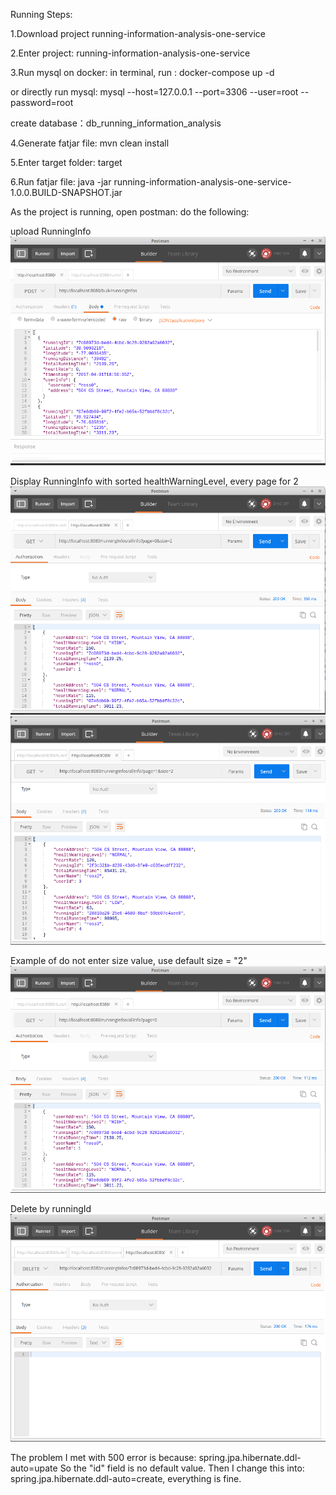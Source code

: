 Running Steps:

1.Download project running-information-analysis-one-service

2.Enter project:
running-information-analysis-one-service

3.Run mysql on docker: 
in terminal, run : docker-compose up -d

or directly run mysql:
mysql --host=127.0.0.1 --port=3306 --user=root --password=root

create database：db_running_information_analysis

4.Generate fatjar file:
mvn clean install

5.Enter target folder:
target

6.Run fatjar file:
java -jar running-information-analysis-one-service-1.0.0.BUILD-SNAPSHOT.jar

As the project is running, open postman:
do the following:

upload RunningInfo
![image](https://github.com/wanglt311/RunningApp/blob/master/images/uploadrunninginfo.png)

Display RunningInfo with sorted healthWarningLevel, every page for 2
![image](https://github.com/wanglt311/RunningApp/blob/master/images/displayrunninginfowithsortedhealthlevel.png)
![image](https://github.com/wanglt311/RunningApp/blob/master/images/healthlevel2.png)

Example of do not enter size value, use default size = "2"
![image](https://github.com/wanglt311/RunningApp/blob/master/images/healthleveldefaultsizeis2.png)

Delete by runningId
![image](https://github.com/wanglt311/RunningApp/blob/master/images/deletebyrunningid.png)

The problem I met with 500 error is because:
spring.jpa.hibernate.ddl-auto=upate
So the "id" field is no default value.
Then I change this into:
spring.jpa.hibernate.ddl-auto=create, everything is fine.

